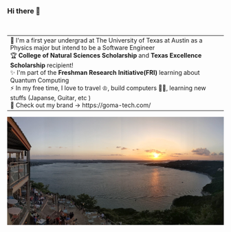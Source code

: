 ### Hi there 👋

<table align="center">
<td>  
📝 I'm a first year undergrad at The University of Texas at Austin as a Physics major but intend to be a Software Engineer <br>
🏆 <strong>College of Natural Sciences Scholarship</strong> and <strong> Texas Excellence Scholarship</strong> recipient!<br>
✨ I'm part of the <strong>Freshman Research Initiative(FRI)</strong> learning about Quantum Computing <br>
⚡ In my free time, I love to travel ♔, build computers 🤘🏼, learning new stuffs (Japanse, Guitar, etc )<br>
📸 Check out my brand -> https://goma-tech.com/
</td> 
<br>
<table>

<img src="https://github.com/Quantum-Impulse/Quantum-Impulse/blob/main/Assets/landscape.jpg" />

<!-- <img src="https://github.com/Quantum-Impulse/Quantum-Impulse/blob/main/Assets/PC1.jpg" />

<img src="https://github.com/Quantum-Impulse/Quantum-Impulse/blob/main/Assets/PC2.jpg" /> -->

<!--
**Quantum-Impulse/Quantum-Impulse** is a ✨ _special_ ✨ repository because its `README.md` (this file) appears on your GitHub profile.

Here are some ideas to get you started:

- 🔭 I’m currently working on ...
- 🌱 I’m currently learning ...
- 👯 I’m looking to collaborate on ...
- 🤔 I’m looking for help with ...
- 💬 Ask me about ...
- 📫 How to reach me: ...
- 😄 Pronouns: ...
- ⚡ Fun fact: ...
-->
